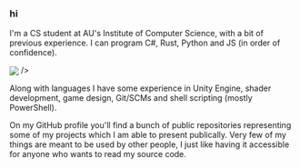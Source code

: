 ### hi

<p>I'm a CS student at AU's Institute of Computer Science, with a bit of previous experience.
I can program C#, Rust, Python and JS (in order of confidence).</p>
<img align="center" src="https://github-readme-stats.vercel.app/api/top-langs?username=Mikkelens&show_icons=true&locale=en&layout=compact&theme=nightowl" <!--alt="Mikkelens"--> />

<p>Along with languages I have some experience in Unity Engine, shader development, game design, Git/SCMs and shell scripting (mostly PowerShell).</p>

<p>On my GitHub profile you'll find a bunch of public repositories representing some of my projects which I am able to present publically. Very few of my things are meant to be used by other people, I just like having it accessible for anyone who wants to read my source code.</p>
